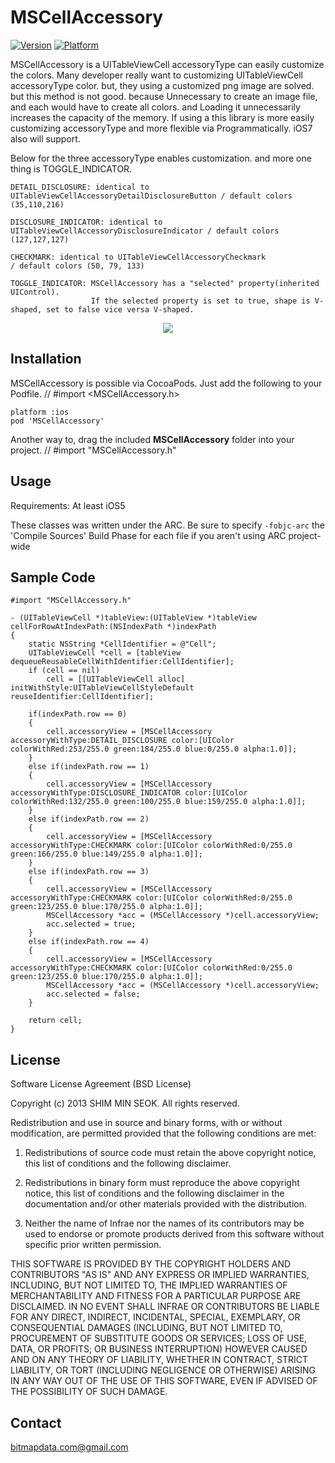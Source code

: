 MSCellAccessory
============

[![Version](https://cocoapod-badges.herokuapp.com/v/MSCellAccessory/badge.png)](https://cocoapod-badges.herokuapp.com/v/MSCellAccessory/badge.png)
[![Platform](https://cocoapod-badges.herokuapp.com/p/MSCellAccessory/badge.png)](https://cocoapod-badges.herokuapp.com/p/MSCellAccessory/badge.png)


MSCellAccessory is a UITableViewCell accessoryType can easily customize the colors. Many developer really want to customizing UITableViewCell accessoryType color. but, they using a customized png image are solved. but this method is not good. because Unnecessary to create an image file, and each would have to create all colors. and Loading it unnecessarily increases the capacity of the memory. If using a this library is more easily customizing accessoryType and more flexible via Programmatically. iOS7 also will support.

Below for the three accessoryType enables customization. and more one thing is TOGGLE_INDICATOR.

    DETAIL_DISCLOSURE: identical to UITableViewCellAccessoryDetailDisclosureButton / default colors (35,110,216)
 
    DISCLOSURE_INDICATOR: identical to UITableViewCellAccessoryDisclosureIndicator / default colors (127,127,127)
 
    CHECKMARK: identical to UITableViewCellAccessoryCheckmark                      / default colors (50, 79, 133)
 
    TOGGLE_INDICATOR: MSCellAccessory has a "selected" property(inherited UIControl). 
                      If the selected property is set to true, shape is V-shaped, set to false vice versa V-shaped.


<p align="center" >
<img src="https://raw.github.com/bitmapdata/MSCellAccessory/master/MSCellAccessoryDemo/ScreenShot.png">
</p>

## Installation ##

MSCellAccessory is possible via CocoaPods. Just add the following to your Podfile. // #import <MSCellAccessory.h>

    platform :ios
    pod 'MSCellAccessory'

Another way to, drag the included <b>MSCellAccessory</b> folder into your project. // #import "MSCellAccessory.h"

## Usage ##

Requirements: At least iOS5

These classes was written under the ARC. Be sure to specify `-fobjc-arc` the 'Compile Sources' Build Phase for each file if you aren't using ARC project-wide

## Sample Code ##

    #import "MSCellAccessory.h"

    - (UITableViewCell *)tableView:(UITableView *)tableView cellForRowAtIndexPath:(NSIndexPath *)indexPath
    {
        static NSString *CellIdentifier = @"Cell";
        UITableViewCell *cell = [tableView dequeueReusableCellWithIdentifier:CellIdentifier];
        if (cell == nil)
            cell = [[UITableViewCell alloc] initWithStyle:UITableViewCellStyleDefault reuseIdentifier:CellIdentifier];
        
        if(indexPath.row == 0)
        {
            cell.accessoryView = [MSCellAccessory accessoryWithType:DETAIL_DISCLOSURE color:[UIColor colorWithRed:253/255.0 green:184/255.0 blue:0/255.0 alpha:1.0]];
        }
        else if(indexPath.row == 1)
        {
            cell.accessoryView = [MSCellAccessory accessoryWithType:DISCLOSURE_INDICATOR color:[UIColor colorWithRed:132/255.0 green:100/255.0 blue:159/255.0 alpha:1.0]];
        }
        else if(indexPath.row == 2)
        {
            cell.accessoryView = [MSCellAccessory accessoryWithType:CHECKMARK color:[UIColor colorWithRed:0/255.0 green:166/255.0 blue:149/255.0 alpha:1.0]];
        }
        else if(indexPath.row == 3)
        {
            cell.accessoryView = [MSCellAccessory accessoryWithType:CHECKMARK color:[UIColor colorWithRed:0/255.0 green:123/255.0 blue:170/255.0 alpha:1.0]];
            MSCellAccessory *acc = (MSCellAccessory *)cell.accessoryView;
            acc.selected = true;
        }
        else if(indexPath.row == 4)
        {
            cell.accessoryView = [MSCellAccessory accessoryWithType:CHECKMARK color:[UIColor colorWithRed:0/255.0 green:123/255.0 blue:170/255.0 alpha:1.0]];
            MSCellAccessory *acc = (MSCellAccessory *)cell.accessoryView;
            acc.selected = false;
        }

        return cell;
    }


## License ##

Software License Agreement (BSD License)

Copyright (c) 2013 SHIM MIN SEOK. All rights reserved.

Redistribution and use in source and binary forms, with or without
modification, are permitted provided that the following conditions are met:

  1. Redistributions of source code must retain the above copyright
     notice, this list of conditions and the following disclaimer.
   
  2. Redistributions in binary form must reproduce the above copyright
     notice, this list of conditions and the following disclaimer in
     the documentation and/or other materials provided with the
     distribution.

  3. Neither the name of Infrae nor the names of its contributors may
     be used to endorse or promote products derived from this software
     without specific prior written permission.

THIS SOFTWARE IS PROVIDED BY THE COPYRIGHT HOLDERS AND CONTRIBUTORS
"AS IS" AND ANY EXPRESS OR IMPLIED WARRANTIES, INCLUDING, BUT NOT
LIMITED TO, THE IMPLIED WARRANTIES OF MERCHANTABILITY AND FITNESS FOR
A PARTICULAR PURPOSE ARE DISCLAIMED. IN NO EVENT SHALL INFRAE OR
CONTRIBUTORS BE LIABLE FOR ANY DIRECT, INDIRECT, INCIDENTAL, SPECIAL,
EXEMPLARY, OR CONSEQUENTIAL DAMAGES (INCLUDING, BUT NOT LIMITED TO,
PROCUREMENT OF SUBSTITUTE GOODS OR SERVICES; LOSS OF USE, DATA, OR
PROFITS; OR BUSINESS INTERRUPTION) HOWEVER CAUSED AND ON ANY THEORY OF
LIABILITY, WHETHER IN CONTRACT, STRICT LIABILITY, OR TORT (INCLUDING
NEGLIGENCE OR OTHERWISE) ARISING IN ANY WAY OUT OF THE USE OF THIS
SOFTWARE, EVEN IF ADVISED OF THE POSSIBILITY OF SUCH DAMAGE.

## Contact ##

bitmapdata.com@gmail.com
